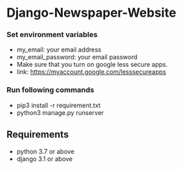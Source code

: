 # Django-Newspaper-Website
### Set environment variables
- my_email: your email address
- my_email_password: your email password
- Make sure that you turn on google less secure apps.
- link: https://myaccount.google.com/lesssecureapps
### Run following commands
- pip3 install -r requirement.txt
- python3 manage.py runserver

## Requirements
- python 3.7 or above
- django 3.1 or above
